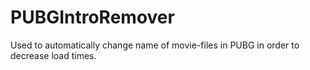 # PUBGIntroRemover
Used to automatically change name of movie-files in PUBG in order to decrease load times.
